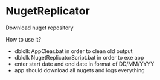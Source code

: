 # NugetReplicator
Download nuget repository

How to use it?
* dblclk AppClear.bat in order to clean old output
* dblclk NugetReplicatorScript.bat in order to exe app
* enter start date and end date in format of DD/MM/YYYY
* app should download all nugets and logs everything
